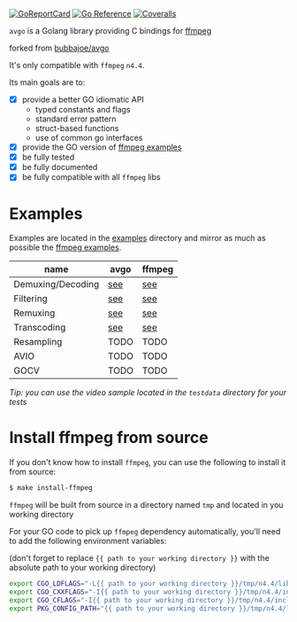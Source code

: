 [![GoReportCard](http://goreportcard.com/badge/github.com/bubbajoe/avgo)](http://goreportcard.com/report/github.com/bubbajoe/avgo)
[![Go Reference](https://pkg.go.dev/badge/github.com/bubbajoe/avgo.svg)](https://pkg.go.dev/github.com/bubbajoe/avgo)
[![Coveralls](https://coveralls.io/repos/github/bubbajoe/avgo/badge.svg?branch=master)](https://coveralls.io/github/bubbajoe/avgo)

`avgo` is a Golang library providing C bindings for [ffmpeg](https://github.com/FFmpeg/FFmpeg)

forked from [bubbajoe/avgo](https://github.com/bubbajoe/go-avgo)

It's only compatible with `ffmpeg` `n4.4`.

Its main goals are to:
- [x] provide a better GO idiomatic API
    - typed constants and flags
    - standard error pattern
    - struct-based functions
    - use of common go interfaces
- [x] provide the GO version of [ffmpeg examples](https://github.com/FFmpeg/FFmpeg/tree/n4.4/doc/examples)
- [x] be fully tested
- [x] be fully documented
- [x] be fully compatible with all `ffmpeg` libs

# Examples

Examples are located in the [examples](examples) directory and mirror as much as possible the [ffmpeg examples](https://github.com/FFmpeg/FFmpeg/tree/n4.4/doc/examples).

|name|avgo|ffmpeg|
|---|---|---|
|Demuxing/Decoding|[see](examples/demuxing_decoding/main.go)|[see](https://github.com/FFmpeg/FFmpeg/blob/n4.4/doc/examples/demuxing_decoding.c)
|Filtering|[see](examples/filtering/main.go)|[see](https://github.com/FFmpeg/FFmpeg/blob/n4.4/doc/examples/filtering_video.c)
|Remuxing|[see](examples/remuxing/main.go)|[see](https://github.com/FFmpeg/FFmpeg/blob/n4.4/doc/examples/remuxing.c)
|Transcoding|[see](examples/transcoding/main.go)|[see](https://github.com/FFmpeg/FFmpeg/blob/n4.4/doc/examples/transcoding.c)
|Resampling|TODO|TODO
|AVIO|TODO|TODO
|GOCV|TODO|TODO

*Tip: you can use the video sample located in the `testdata` directory for your tests*

# Install ffmpeg from source

If you don't know how to install `ffmpeg`, you can use the following to install it from source:

```sh
$ make install-ffmpeg
```

`ffmpeg` will be built from source in a directory named `tmp` and located in you working directory

For your GO code to pick up `ffmpeg` dependency automatically, you'll need to add the following environment variables:

(don't forget to replace `{{ path to your working directory }}` with the absolute path to your working directory)

```sh
export CGO_LDFLAGS="-L{{ path to your working directory }}/tmp/n4.4/lib/",
export CGO_CXXFLAGS="-I{{ path to your working directory }}/tmp/n4.4/include/",
export CGO_CFLAGS="-I{{ path to your working directory }}/tmp/n4.4/include/",
export PKG_CONFIG_PATH="{{ path to your working directory }}/tmp/n4.4/lib/pkgconfig",
```